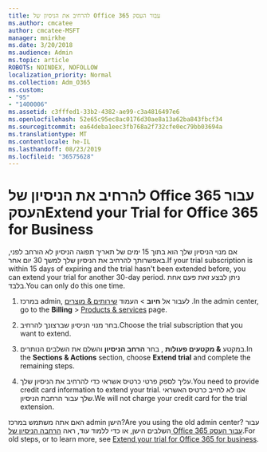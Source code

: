 ```yaml
---
title: להרחיב את הניסיון של Office 365 עבור העסק
ms.author: cmcatee
author: cmcatee-MSFT
manager: mnirkhe
ms.date: 3/20/2018
ms.audience: Admin
ms.topic: article
ROBOTS: NOINDEX, NOFOLLOW
localization_priority: Normal
ms.collection: Adm_O365
ms.custom:
- "95"
- "1400006"
ms.assetid: c3fffed1-33b2-4382-ae99-c3a4816497e6
ms.openlocfilehash: 52e65c95ec8ac0176d30ae8a13a62ba843fbcf34
ms.sourcegitcommit: ea64deba1eec3fb768a2f732cfe0ec79bb03694a
ms.translationtype: MT
ms.contentlocale: he-IL
ms.lasthandoff: 08/23/2019
ms.locfileid: "36575628"
---
```

# <a name="extend-your-trial-for-office-365-for-business"></a><span data-ttu-id="cfef3-102">להרחיב את הניסיון של Office 365 עבור העסק</span><span class="sxs-lookup"><span data-stu-id="cfef3-102">Extend your Trial for Office 365 for Business</span></span>

<span data-ttu-id="cfef3-103">אם מנוי הניסיון שלך הוא בתוך 15 ימים של תאריך תפוגה הניסיון לא הורחב לפני, באפשרותך להרחיב את הניסיון שלך למשך 30 יום אחר.</span><span class="sxs-lookup"><span data-stu-id="cfef3-103">If your trial subscription is within 15 days of expiring and the trial hasn't been extended before, you can extend your trial for another 30-day period.</span></span> <span data-ttu-id="cfef3-104">ניתן לבצע זאת פעם אחת בלבד.</span><span class="sxs-lookup"><span data-stu-id="cfef3-104">You can only do this one time.</span></span>
  
1. <span data-ttu-id="cfef3-105">במרכז admin, לעבור אל **חיוב** \> העמוד [שירותים & מוצרים](https://go.microsoft.com/fwlink/p/?linkid=842054) .</span><span class="sxs-lookup"><span data-stu-id="cfef3-105">In the admin center, go to the **Billing** \> [Products & services](https://go.microsoft.com/fwlink/p/?linkid=842054) page.</span></span>

2. <span data-ttu-id="cfef3-106">בחר מנוי הניסיון שברצונך להרחיב.</span><span class="sxs-lookup"><span data-stu-id="cfef3-106">Choose the trial subscription that you want to extend.</span></span>

3. <span data-ttu-id="cfef3-107">במקטע **& מקטעים פעולות** , בחר **הרחב הניסיון** והשלם את השלבים הנותרים.</span><span class="sxs-lookup"><span data-stu-id="cfef3-107">In the **Sections & Actions** section, choose **Extend trial** and complete the remaining steps.</span></span>

4. <span data-ttu-id="cfef3-108">עליך לספק פרטי כרטיס אשראי כדי להרחיב את הניסיון שלך.</span><span class="sxs-lookup"><span data-stu-id="cfef3-108">You need to provide credit card information to extend your trial.</span></span> <span data-ttu-id="cfef3-109">אנו לא לחייב כרטיס האשראי שלך עבור הרחבת הניסיון.</span><span class="sxs-lookup"><span data-stu-id="cfef3-109">We will not charge your credit card for the trial extension.</span></span>

<span data-ttu-id="cfef3-110">האם אתה משתמש במרכז admin הישן?</span><span class="sxs-lookup"><span data-stu-id="cfef3-110">Are you using the old admin center?</span></span> <span data-ttu-id="cfef3-111">עבור השלבים הישן, או כדי ללמוד עוד, ראה [הרחבה הניסיון של Office 365 עבור העסק](https://docs.microsoft.com/office365/admin/subscriptions-and-billing/extend-your-trial).</span><span class="sxs-lookup"><span data-stu-id="cfef3-111">For old steps, or to learn more, see [Extend your trial for Office 365 for business](https://docs.microsoft.com/office365/admin/subscriptions-and-billing/extend-your-trial).</span></span>

